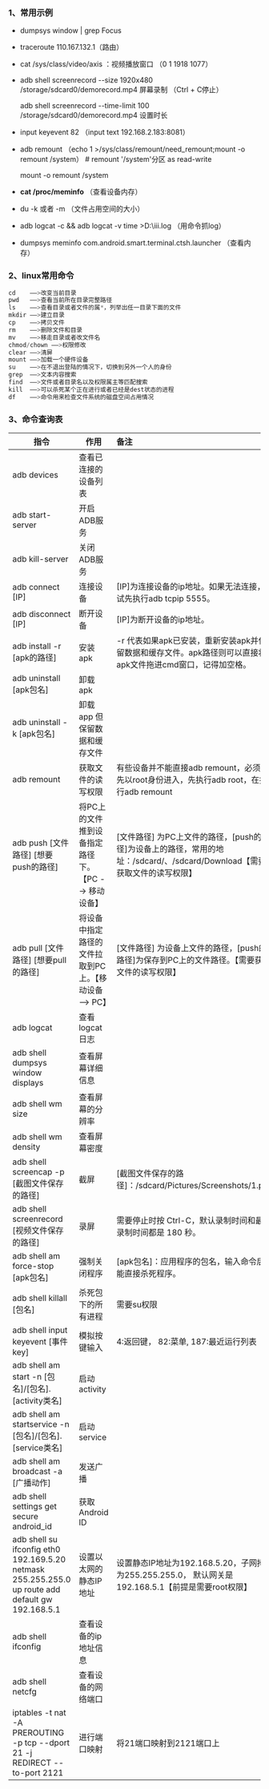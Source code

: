 

### **1、常用示例**

- dumpsys window | grep Focus

- traceroute 110.167.132.1（路由）

- cat /sys/class/video/axis ：视频播放窗口 （0 1 1918 1077）

- adb shell screenrecord --size 1920x480 /storage/sdcard0/demorecord.mp4   屏幕录制  （Ctrl + C停止）

  adb shell screenrecord --time-limit 100 /storage/sdcard0/demorecord.mp4   设置时长

- input keyevent 82   （input text 192.168.2.183:8081）

- adb remount   （echo 1 >/sys/class/remount/need_remount;mount -o remount /system）   \# remount '/system'分区 as read-write

  mount -o remount /system

- **cat /proc/meminfo** （查看设备内存）

- du -k  或者 -m   （文件占用空间的大小）

- adb logcat -c && adb logcat -v time >D:\iii.log （用命令抓log）

- dumpsys meminfo com.android.smart.terminal.ctsh.launcher  （查看内存）

 

### **2、linux常用命令**

```java
cd    ——>改变当前目录 
pwd   ——>查看当前所在目录完整路径
ls    ——>查看目录或者文件的属*，列举出任一目录下面的文件 
mkdir ——>建立目录 
cp    ——>拷贝文件 
rm    ——>删除文件和目录 
mv    ——>移走目录或者改文件名
chmod/chown ——>权限修改
clear ——>清屏 
mount ——>加载一个硬件设备 
su    ——>在不退出登陆的情况下，切换到另外一个人的身份
grep  ——>文本内容搜索 
find  ——>文件或者目录名以及权限属主等匹配搜索 
kill  ——>可以杀死某个正在进行或者已经是dest状态的进程 
df    ——>命令用来检查文件系统的磁盘空间占用情况
```



### 3、命令查询表




| 指令                                                         | 作用                                                  | 备注                                                         |
| ------------------------------------------------------------ | ----------------------------------------------------- | :----------------------------------------------------------- |
| adb devices                                                  | 查看已连接的设备列表                                  |                                                              |
| adb start-server                                             | 开启ADB服务                                           |                                                              |
| adb kill-server                                              | 关闭ADB服务                                           |                                                              |
| adb connect [IP]                                             | 连接设备                                              | [IP]为连接设备的ip地址。如果无法连接，尝试先执行adb tcpip 5555。 |
| adb disconnect [IP]                                          | 断开设备                                              | [IP]为断开设备的ip地址。                                     |
| adb install -r [apk的路径]                                   | 安装apk                                               | -r 代表如果apk已安装，重新安装apk并保留数据和缓存文件。apk路径则可以直接将apk文件拖进cmd窗口，记得加空格。 |
| adb uninstall [apk包名]                                      | 卸载apk                                               |                                                              |
| adb uninstall -k [apk包名]                                   | 卸载 app 但保留数据和缓存文件                         |                                                              |
| adb remount                                                  | 获取文件的读写权限                                    | 有些设备并不能直接adb remount，必须要先以root身份进入，先执行adb root，在执行adb remount |
| adb push [文件路径] [想要push的路径]                         | 将PC上的文件推到设备指定路径下。【PC --> 移动设备】   | [文件路径] 为PC上文件的路径，[push的路径]为设备上的路径，常用的地址：/sdcard/、/sdcard/Download【需要获取文件的读写权限】 |
| adb pull [文件路径] [想要pull的路径]                         | 将设备中指定路径的文件拉取到PC上。【移动设备 --> PC】 | [文件路径] 为设备上文件的路径，[push的路径]为保存到PC上的文件路径。【需要获取文件的读写权限】 |
| adb logcat                                                   | 查看logcat日志                                        |                                                              |
| adb shell dumpsys window displays                            | 查看屏幕详细信息                                      |                                                              |
| adb shell wm size                                            | 查看屏幕的分辨率                                      |                                                              |
| adb shell wm density                                         | 查看屏幕密度                                          |                                                              |
| adb shell screencap -p [截图文件保存的路径]                  | 截屏                                                  | [截图文件保存的路径]：/sdcard/Pictures/Screenshots/1.png     |
| adb shell screenrecord [视频文件保存的路径]                  | 录屏                                                  | 需要停止时按 Ctrl-C，默认录制时间和最长录制时间都是 180 秒。 |
| adb shell am force-stop [apk包名]                            | 强制关闭程序                                          | [apk包名]：应用程序的包名，输入命令后就能直接杀死程序。      |
| adb shell killall [包名]                                     | 杀死包下的所有进程                                    | 需要su权限                                                   |
| adb shell input keyevent [事件key]                           | 模拟按键输入                                          | 4:返回键， 82:菜单, 187:最近运行列表                         |
| adb shell am start -n [包名]/[包名].[activity类名]           | 启动activity                                          |                                                              |
| adb shell am startservice -n [包名]/[包名].[service类名]     | 启动service                                           |                                                              |
| adb shell am broadcast -a [广播动作]                         | 发送广播                                              |                                                              |
| adb shell settings get secure android_id                     | 获取Android ID                                        |                                                              |
| adb shell su ifconfig eth0 192.169.5.20 netmask 255.255.255.0 up route add default gw 192.168.5.1 | 设置以太网的静态IP地址                                | 设置静态IP地址为192.168.5.20，子网掩码为255.255.255.0， 默认网关是192.168.5.1【前提是需要root权限】 |
| adb shell ifconfig                                           | 查看设备的ip地址信息                                  |                                                              |
| adb shell netcfg                                             | 查看设备的网络端口                                    |                                                              |
| iptables -t nat -A PREROUTING -p tcp --dport 21 -j REDIRECT --to-port 2121 | 进行端口映射                                          | 将21端口映射到2121端口上                                     |

